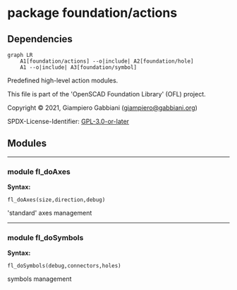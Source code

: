 # package foundation/actions

## Dependencies

```mermaid
graph LR
    A1[foundation/actions] --o|include| A2[foundation/hole]
    A1 --o|include| A3[foundation/symbol]
```

Predefined high-level action modules.

This file is part of the 'OpenSCAD Foundation Library' (OFL) project.

Copyright © 2021, Giampiero Gabbiani (giampiero@gabbiani.org)

SPDX-License-Identifier: [GPL-3.0-or-later](https://spdx.org/licenses/GPL-3.0-or-later.html)


## Modules

---

### module fl_doAxes

__Syntax:__

    fl_doAxes(size,direction,debug)

'standard' axes management


---

### module fl_doSymbols

__Syntax:__

    fl_doSymbols(debug,connectors,holes)

symbols management


